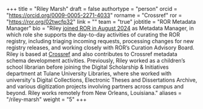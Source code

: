 +++ 
title = "Riley Marsh" 
draft = false
authortype = "person" 
orcid =  "https://orcid.org/0009-0005-2271-4033"
rorname = "Crossref"
ror = "https://ror.org/02twcfp32"
link = ""
team = "true"
jobtitle = "ROR Metadata Manager"
bio = "Riley [joined ROR in August 2024](/blog/2024-09-03-welcome-riley-marsh) as Metadata Manager, in which role she supports the day-to-day activities of curating the ROR registry, including triaging incoming requests, processing changes for new registry releases, and working closely with ROR’s Curation Advisory Board. Riley is based at [Crossref](https://crossref.org) and also contributes to Crossref metadata schema development activities. Previously, Riley worked as a children’s school librarian before joining the Digital Scholarship & Initiatives department at Tulane University Libraries, where she worked with university's Digital Collections, Electronic Theses and Dissertations Archive, and various digitization projects involving partners across campus and beyond. Riley works remotely from New Orleans, Louisiana."
aliases = "/riley-marsh"
weight = "5"
+++ 
